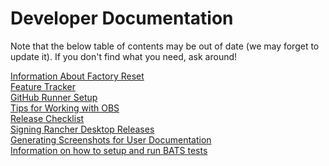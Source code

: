 # Developer Documentation

Note that the below table of contents may be out of date
(we may forget to update it). If you don't find what you need,
ask around!

[Information About Factory Reset](factory-reset.md)  
[Feature Tracker](features.md)  
[GitHub Runner Setup](github-runner-setup.md)  
[Tips for Working with OBS](obs.md)  
[Release Checklist](release-checklist.md)  
[Signing Rancher Desktop Releases](signing.md)  
[Generating Screenshots for User Documentation](../../screenshots/README.md)  
[Information on how to setup and run BATS tests](../../bats/README.md)  
